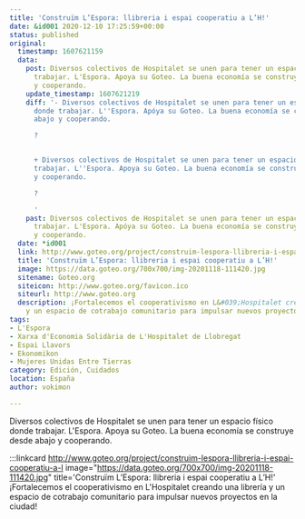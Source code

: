 ```yaml
---
title: 'Construïm L’Espora: llibreria i espai cooperatiu a L’H!'
date: &id001 2020-12-10 17:25:59+00:00
status: published
original:
  timestamp: 1607621159
  data:
    post: Diversos colectivos de Hospitalet se unen para tener un espacio físico donde
      trabajar. L'Espora. Apoya su Goteo. La buena economía se construye desde abajo
      y cooperando.
    update_timestamp: 1607621219
    diff: '- Diversos colectivos de Hospitalet se unen para tener un espacio físico
      donde trabajar. L''Espora. Apóya su Goteo. La buena economía se construye desde
      abajo y cooperando.

      ?                                                                                                    ^


      + Diversos colectivos de Hospitalet se unen para tener un espacio físico donde
      trabajar. L''Espora. Apoya su Goteo. La buena economía se construye desde abajo
      y cooperando.

      ?                                                                                                    ^

      '
    past: Diversos colectivos de Hospitalet se unen para tener un espacio físico donde
      trabajar. L'Espora. Apóya su Goteo. La buena economía se construye desde abajo
      y cooperando.
  date: *id001
  link: http://www.goteo.org/project/construim-lespora-llibreria-i-espai-cooperatiu-a-l
  title: 'Construïm L’Espora: llibreria i espai cooperatiu a L’H!'
  image: https://data.goteo.org/700x700/img-20201118-111420.jpg
  sitename: Goteo.org
  siteicon: http://www.goteo.org/favicon.ico
  siteurl: http://www.goteo.org
  description: ¡Fortalecemos el cooperativismo en L&#039;Hospitalet creando una librería
    y un espacio de cotrabajo comunitario para impulsar nuevos proyectos en la ciudad!
tags:
- L'Espora
- Xarxa d'Economia Solidària de L'Hospitalet de Llobregat
- Espai Llavors
- Ekonomikon
- Mujeres Unidas Entre Tierras
category: Edición, Cuidados
location: España
author: vokimon

---
```

Diversos colectivos de Hospitalet se unen para tener un espacio físico donde trabajar. L'Espora. Apoya su Goteo. La buena economía se construye desde abajo y cooperando.

:::linkcard http://www.goteo.org/project/construim-lespora-llibreria-i-espai-cooperatiu-a-l image="https://data.goteo.org/700x700/img-20201118-111420.jpg" title='Construïm L’Espora: llibreria i espai cooperatiu a L’H!'
    ¡Fortalecemos el cooperativismo en L&#039;Hospitalet creando una librería y un espacio de cotrabajo comunitario para impulsar nuevos proyectos en la ciudad!

